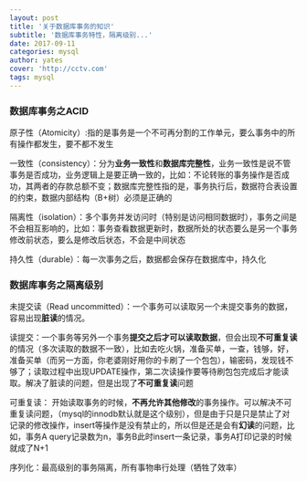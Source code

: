 ```yaml
---
layout: post
title: '关于数据库事务的知识'
subtitle: '数据库事务特性，隔离级别...'
date: 2017-09-11
categories: mysql
author: yates
cover: 'http://cctv.com'
tags: mysql
---
```


### 数据库事务之ACID
原子性（Atomicity）:指的是事务是一个不可再分割的工作单元，要么事务中的所有操作都发生，要不都不发生

一致性（consistency）：分为**业务一致性**和**数据库完整性**，业务一致性是说不管事务是否成功，业务逻辑上是要正确一致的，比如：不论转账的事务操作是否成功，其两者的存款总额不变；数据库完整性指的是，事务执行后，数据符合表设置的约束，数据内部结构（B+树）必须是正确的

隔离性（isolation）：多个事务并发访问时（特别是访问相同数据时），事务之间是不会相互影响的，比如：事务查看数据更新时，数据所处的状态要么是另一个事务修改前状态，要么是修改后状态，不会是中间状态

持久性（durable）：每一次事务之后，数据都会保存在数据库中，持久化

### 数据库事务之隔离级别
未提交读（Read uncommitted）：一个事务可以读取另一个未提交事务的数据，容易出现**脏读**的情况。

读提交：一个事务等另外一个事务**提交之后才可以读取数据**，但会出现**不可重复读**的情况（多次读取的数据不一致），比如去吃火锅，准备买单，一查，钱够，好，准备买单（而另一方面，你老婆刚好用你的卡刷了一个包包），输密码，发现钱不够了；读取过程中出现UPDATE操作，第二次读操作要等待刷包包完成后才能读取。解决了脏读的问题，但是出现了**不可重复读**问题

可重复读： 开始读取事务的时候，**不再允许其他修改**的事务操作。可以解决不可重复读问题，（mysql的innodb默认就是这个级别），但是由于只是只是禁止了对记录的修改操作，insert等操作是没有禁止的，所以但是还是会有**幻读**的问题，比如，事务A query记录数为n，事务B此时insert一条记录，事务A打印记录的时候就成了N+1

序列化：最高级别的事务隔离，所有事物串行处理（牺牲了效率）